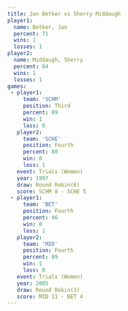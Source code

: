 ```yaml
---
title: Jan Betker vs Sherry Middaugh
player1:                
  name: Betker, Jan     
  percent: 71           
  wins: 1               
  losses: 1             
player2:                
  name: Middaugh, Sherry
  percent: 84           
  wins: 1               
  losses: 1             
games:
 - player1:         
     team: 'SCHM'   
     position: Third
     percent: 89    
     win: 1         
     loss: 0        
   player2:          
     team: 'SCHE'    
     position: Fourth
     percent: 80     
     win: 0          
     loss: 1         
   event: Trials (Women) 
   year: 1997            
   draw: Round Robin(6)  
   score: SCHM 8 - SCHE 5
 - player1:          
     team: 'BET'     
     position: Fourth
     percent: 46     
     win: 0          
     loss: 1         
   player2:          
     team: 'MID'     
     position: Fourth
     percent: 89     
     win: 1          
     loss: 0         
   event: Trials (Women)
   year: 2005           
   draw: Round Robin(3) 
   score: MID 11 - BET 4
---
```

